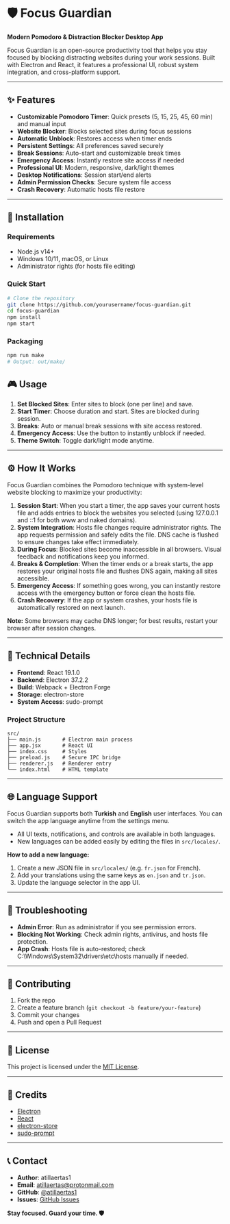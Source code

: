 # 🛡️ Focus Guardian

**Modern Pomodoro & Distraction Blocker Desktop App**

Focus Guardian is an open-source productivity tool that helps you stay focused by blocking distracting websites during your work sessions. Built with Electron and React, it features a professional UI, robust system integration, and cross-platform support.

---

## ✨ Features

- **Customizable Pomodoro Timer**: Quick presets (5, 15, 25, 45, 60 min) and manual input
- **Website Blocker**: Blocks selected sites during focus sessions
- **Automatic Unblock**: Restores access when timer ends
- **Persistent Settings**: All preferences saved securely
- **Break Sessions**: Auto-start and customizable break times
- **Emergency Access**: Instantly restore site access if needed
- **Professional UI**: Modern, responsive, dark/light themes
- **Desktop Notifications**: Session start/end alerts
- **Admin Permission Checks**: Secure system file access
- **Crash Recovery**: Automatic hosts file restore

---

## 🚀 Installation

### Requirements
- Node.js v14+
- Windows 10/11, macOS, or Linux
- Administrator rights (for hosts file editing)

### Quick Start
```bash
# Clone the repository
git clone https://github.com/yourusername/focus-guardian.git
cd focus-guardian
npm install
npm start
```

### Packaging
```bash
npm run make
# Output: out/make/
```

## 🎮 Usage

1. **Set Blocked Sites**: Enter sites to block (one per line) and save.
2. **Start Timer**: Choose duration and start. Sites are blocked during session.
3. **Breaks**: Auto or manual break sessions with site access restored.
4. **Emergency Access**: Use the button to instantly unblock if needed.
5. **Theme Switch**: Toggle dark/light mode anytime.

---

## ⚙️ How It Works

Focus Guardian combines the Pomodoro technique with system-level website blocking to maximize your productivity:

1. **Session Start**: When you start a timer, the app saves your current hosts file and adds entries to block the websites you selected (using 127.0.0.1 and ::1 for both www and naked domains).
2. **System Integration**: Hosts file changes require administrator rights. The app requests permission and safely edits the file. DNS cache is flushed to ensure changes take effect immediately.
3. **During Focus**: Blocked sites become inaccessible in all browsers. Visual feedback and notifications keep you informed.
4. **Breaks & Completion**: When the timer ends or a break starts, the app restores your original hosts file and flushes DNS again, making all sites accessible.
5. **Emergency Access**: If something goes wrong, you can instantly restore access with the emergency button or force clean the hosts file.
6. **Crash Recovery**: If the app or system crashes, your hosts file is automatically restored on next launch.

**Note:** Some browsers may cache DNS longer; for best results, restart your browser after session changes.

---

## 🔧 Technical Details

- **Frontend**: React 19.1.0
- **Backend**: Electron 37.2.2
- **Build**: Webpack + Electron Forge
- **Storage**: electron-store
- **System Access**: sudo-prompt

### Project Structure
```
src/
├── main.js       # Electron main process
├── app.jsx       # React UI
├── index.css     # Styles
├── preload.js    # Secure IPC bridge
├── renderer.js   # Renderer entry
└── index.html    # HTML template
```

---

## 🌐 Language Support

Focus Guardian supports both **Turkish** and **English** user interfaces. You can switch the app language anytime from the settings menu.

- All UI texts, notifications, and controls are available in both languages.
- New languages can be added easily by editing the files in `src/locales/`.

**How to add a new language:**
1. Create a new JSON file in `src/locales/` (e.g. `fr.json` for French).
2. Add your translations using the same keys as `en.json` and `tr.json`.
3. Update the language selector in the app UI.

---

## 🐛 Troubleshooting

- **Admin Error**: Run as administrator if you see permission errors.
- **Blocking Not Working**: Check admin rights, antivirus, and hosts file protection.
- **App Crash**: Hosts file is auto-restored; check C:\Windows\System32\drivers\etc\hosts manually if needed.

---

## 🤝 Contributing

1. Fork the repo
2. Create a feature branch (`git checkout -b feature/your-feature`)
3. Commit your changes
4. Push and open a Pull Request

---

## 📄 License

This project is licensed under the [MIT License](LICENSE).

---

## 🙏 Credits

- [Electron](https://electronjs.org/)
- [React](https://reactjs.org/)
- [electron-store](https://github.com/sindresorhus/electron-store)
- [sudo-prompt](https://github.com/jorangreef/sudo-prompt)

---

## 📞 Contact

- **Author**: atillaertas1
- **Email**: atillaertas@protonmail.com
- **GitHub**: [@atillaertas1](https://github.com/atillaertas1)
- **Issues**: [GitHub Issues](https://github.com/atillaertas1/focus-guardian/issues)

**Stay focused. Guard your time. 🛡️**
